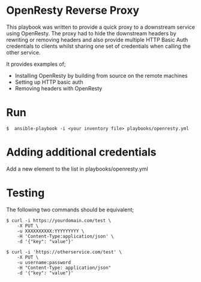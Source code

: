 # OpenResty Reverse Proxy

This playbook was written to provide a quick proxy to a downstream service using OpenResty. The proxy had to hide the downstream headers by 
rewriting or removing headers and also provide multiple HTTP Basic Auth credentials to clients whilst sharing one set of credentials
when calling the other service.

It provides examples of;
* Installing OpenResty by building from source on the remote machines
* Setting up HTTP basic auth
* Removing headers with OpenResty

# Run
~~~
$  ansible-playbook -i <your inventory file> playbooks/openresty.yml
~~~

# Adding additional credentials
Add a new element to the list in playbooks/openresty.yml


# Testing
The following two commands should be equivalent;
~~~
$ curl -i https://yourdomain.com/test \
	-X PUT \
	-u XXXXXXXXXX:YYYYYYYYY \
	-H 'Content-Type:application/json' \
	-d '{"key": "value"}'
~~~

~~~
$ curl -i 'https://otherservice.com/test' \
	-X PUT \
	-u username:password  
	-H "Content-Type: application/json"
	-d '{"key": "value"}'	
~~~

